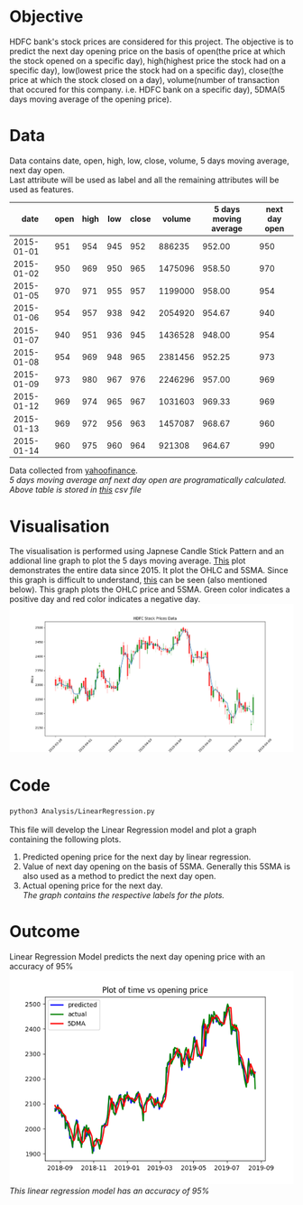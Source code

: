# Objective
HDFC bank\'s stock prices are considered for this project. The objective is to predict the next day opening price on the basis of open(the price at which the stock opened on a specific day), high(highest price the stock had on a specific day), low(lowest price the stock had on a specific day), close(the price at which the stock closed on a day), volume(number of transaction that occured for this company. i.e. HDFC bank on a specific day), 5DMA(5 days moving average of the opening price).

# Data

Data contains date, open, high, low, close, volume, 5 days moving average, next day open.  
Last attribute will be used as label and all the remaining attributes will be used as features.

| date       | open | high | low | close | volume  | 5 days moving average | next day open |
| ---------- | ---- | ---- | --- | ----- | ------- | --------------------- | ------------- |
| 2015-01-01 | 951  | 954  | 945 | 952   | 886235  | 952.00                | 950           |
| 2015-01-02 | 950  | 969  | 950 | 965   | 1475096 | 958.50                | 970           |
| 2015-01-05 | 970  | 971  | 955 | 957   | 1199000 | 958.00                | 954           |
| 2015-01-06 | 954  | 957  | 938 | 942   | 2054920 | 954.67                | 940           |
| 2015-01-07 | 940  | 951  | 936 | 945   | 1436528 | 948.00                | 954           |
| 2015-01-08 | 954  | 969  | 948 | 965   | 2381456 | 952.25                | 973           |
| 2015-01-09 | 973  | 980  | 967 | 976   | 2246296 | 957.00                | 969           |
| 2015-01-12 | 969  | 974  | 965 | 967   | 1031603 | 969.33                | 969           |
| 2015-01-13 | 969  | 972  | 956 | 963   | 1457087 | 968.67                | 960           |
| 2015-01-14 | 960  | 975  | 960 | 964   | 921308  | 964.67                | 990           |

Data collected from [yahoofinance](https://in.finance.yahoo.com/quote/HDFCBANK.NS/history?period1=1420050600&period2=1566757800&interval=1d&filter=history&frequency=1d). <br>
*5 days moving average anf next day open are programatically calculated. Above table is stored in [this](./DataSource/HDFC_Stocks.csv) csv file*

# Visualisation
The visualisation is performed using Japnese Candle Stick Pattern and an addional line graph to plot the 5 days moving average. [This](./Visualisations/Explorative/OHLC_with_5SMA(total).png) plot demonstrates the entire data since 2015. It plot the OHLC and 5SMA. Since this graph is difficult to understand, [this](./Visualisations/Explorative/OHLC_with_5SMA(latest_100).png) can be seen (also mentioned below). This graph plots the OHLC price and 5SMA. Green color indicates a positive day and red color indicates a negative day. <br>
![Alt text](./Visualisations/Explorative/OHLC_with_5SMA(latest_100).png)


# Code
`python3 Analysis/LinearRegression.py` <br>  
This file will develop the Linear Regression model and plot a graph containing the following plots.<br>
1. Predicted opening price for the next day by linear regression.<br>
2. Value of next day opening on the basis of 5SMA. Generally this 5SMA is also used as a method to predict the next day open. <br>
3. Actual opening price for the next day.<br>
*The graph contains the respective labels for the plots.*

# Outcome
Linear Regression Model predicts the next day opening price with an accuracy of 95% <br>
![Alt text](./Results/LinearRegression.png) <br>
*This linear regression model has an accuracy of 95%*